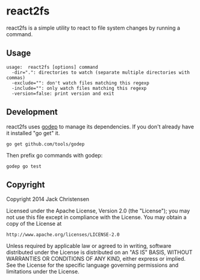 # react2fs

react2fs is a simple utility to react to file system changes by running a
command.

## Usage

    usage:  react2fs [options] command
      -dir=".": directories to watch (separate multiple directories with commas)
      -exclude="": don't watch files matching this regexp
      -include="": only watch files matching this regexp
      -version=false: print version and exit

## Development

react2fs uses [godep](https://github.com/tools/godep) to manage its
dependencies. If you don't already have it installed "go get" it.

    go get github.com/tools/godep

Then prefix go commands with godep:

    godep go test

## Copyright

Copyright 2014 Jack Christensen

Licensed under the Apache License, Version 2.0 (the "License");
you may not use this file except in compliance with the License.
You may obtain a copy of the License at

    http://www.apache.org/licenses/LICENSE-2.0

Unless required by applicable law or agreed to in writing, software
distributed under the License is distributed on an "AS IS" BASIS,
WITHOUT WARRANTIES OR CONDITIONS OF ANY KIND, either express or implied.
See the License for the specific language governing permissions and
limitations under the License.
